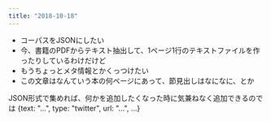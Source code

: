 ```yaml
---
title: "2018-10-18"
---
```


- コーパスをJSONにしたい
- 今、書籍のPDFからテキスト抽出して、1ページ1行のテキストファイルを作ったりしているわけだけど
- もうちょっとメタ情報とかくっつけたい
- この文章はなんていう本の何ページにあって、節見出しはなになに、とか

JSON形式で集めれば、何かを追加したくなった時に気兼ねなく追加できるのでは
{text: "...", type: "twitter", url: "...", ...}
